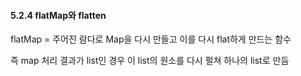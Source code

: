 #### 5.2.4 flatMap와 flatten

flatMap = 주어진 람다로 Map을 다시 만들고 이를 다시 flat하게 만드는 함수

즉 map 처리 결과가 list인 경우 이 list의 원소를 다시 펄쳐 하나의 list로 만듬